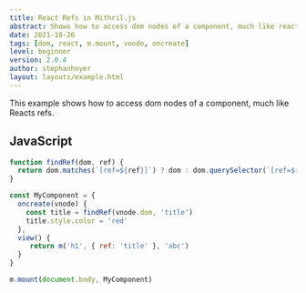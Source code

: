 ```yaml
---
title: React Refs in Mithril.js
abstract: Shows how to access dom nodes of a component, much like reacts refs.
date: 2021-10-26
tags: [dom, react, m.mount, vnode, oncreate]
level: beginner
version: 2.0.4
author: stephanhoyer
layout: layouts/example.html
---
```


This example shows how to access dom nodes of a component, much like Reacts refs.

## JavaScript

~~~js
function findRef(dom, ref) {
  return dom.matches(`[ref=${ref}]`) ? dom : dom.querySelector(`[ref=${ref}]`)
}

const MyComponent = {
  oncreate(vnode) {
    const title = findRef(vnode.dom, 'title')
    title.style.color = 'red'
  },
  view() {
     return m('h1', { ref: 'title' }, 'abc')
  }
}

m.mount(document.body, MyComponent)
~~~
